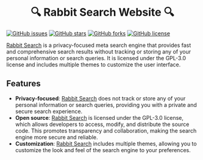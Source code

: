 <h1 align="center">🔍 Rabbit Search Website 🔍</h1>

[![GitHub issues](https://img.shields.io/github/issues/Rabbit-Company/RabbitSearch-Website?color=blue&style=for-the-badge)](https://github.com/Rabbit-Company/RabbitSearch-Website/issues)
[![GitHub stars](https://img.shields.io/github/stars/Rabbit-Company/RabbitSearch-Website?style=for-the-badge)](https://github.com/Rabbit-Company/RabbitSearch-Website/stargazers)
[![GitHub forks](https://img.shields.io/github/forks/Rabbit-Company/RabbitSearch-Website?style=for-the-badge)](https://github.com/Rabbit-Company/RabbitSearch-Website/network)
[![GitHub license](https://img.shields.io/github/license/Rabbit-Company/RabbitSearch-Website?color=blue&style=for-the-badge)](https://github.com/Rabbit-Company/RabbitSearch-Website/blob/main/LICENSE)

[Rabbit Search](https://rabbitsearch.org) is a privacy-focused meta search engine that provides fast and comprehensive search results without tracking or storing any of your personal information or search queries. It is licensed under the GPL-3.0 license and includes multiple themes to customize the user interface.

## Features
- **Privacy-focused**: [Rabbit Search](https://rabbitsearch.org) does not track or store any of your personal information or search queries, providing you with a private and secure search experience.
- **Open source**: [Rabbit Search](https://rabbitsearch.org) is licensed under the GPL-3.0 license, which allows developers to access, modify, and distribute the source code. This promotes transparency and collaboration, making the search engine more secure and reliable.
- **Customization**: [Rabbit Search](https://rabbitsearch.org) includes multiple themes, allowing you to customize the look and feel of the search engine to your preferences.